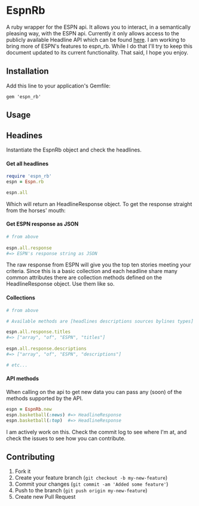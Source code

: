 # EspnRb

A ruby wrapper for the ESPN api.  It allows you to interact, in a semantically pleasing way, with the ESPN api.  Currently it only allows access to the publicly available Headline API which can be found [here](http://developer.espn.com/docs/headlines).  I am working to bring more of ESPN's features to espn_rb.  While I do that I'll try to keep this document updated to its current functionality.  That said, I hope you enjoy. 

## Installation

Add this line to your application's Gemfile:
    
    gem 'espn_rb'

## Usage


## Headines

Instantiate the EspnRb object and check the headlines.

#### Get all headlines

```ruby
require 'espn_rb'
espn = Espn.rb

espn.all
```

Which will return an HeadlineResponse object.  To get the response straight from the horses' mouth:

#### Get ESPN response as JSON

```ruby
# from above
  
espn.all.response
#=> ESPN's response string as JSON
```

The raw response from ESPN will give you the top ten stories meeting your criteria.  Since this is a basic collection and each headline share many common attributes there are collection methods defined on the HeadlineResponse object.  Use them like so.

#### Collections

```ruby
# from above

# Available methods are [headlines descriptions sources bylines types]

espn.all.response.titles 
#=> ["array", "of", "ESPN", "titles"]
    
espn.all.response.descriptions
#=> ["array", "of", "ESPN", "descriptions"]

# etc...
```

#### API methods

When calling on the api to get new data you can pass any (soon) of the methods supported by the API.

```ruby
espn = EspnRb.new
espn.basketball(:news) #=> HeadlineResponse
espn.basketball(:top)  #=> HeadlineResponse
```


I am actively work on this. Check the commit log to see where I'm at, and check the issues to see how you can contribute.


## Contributing

1. Fork it
2. Create your feature branch (`git checkout -b my-new-feature`)
3. Commit your changes (`git commit -am 'Added some feature'`)
4. Push to the branch (`git push origin my-new-feature`)
5. Create new Pull Request
